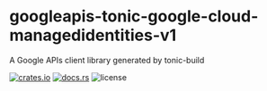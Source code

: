 # googleapis-tonic-google-cloud-managedidentities-v1

A Google APIs client library generated by tonic-build

[![crates.io](https://img.shields.io/crates/v/googleapis-tonic-google-cloud-managedidentities-v1)](https://crates.io/crates/googleapis-tonic-google-cloud-managedidentities-v1)
[![docs.rs](https://img.shields.io/docsrs/googleapis-tonic-google-cloud-managedidentities-v1)](https://docs.rs/googleapis-tonic-google-cloud-managedidentities-v1)
![license](https://img.shields.io/crates/l/googleapis-tonic-google-cloud-managedidentities-v1)
